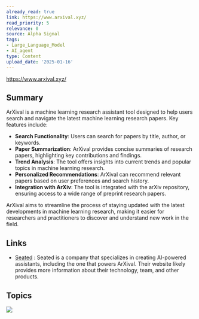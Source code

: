 ```yaml
---
already_read: true
link: https://www.arxival.xyz/
read_priority: 5
relevance: 0
source: Alpha Signal
tags:
- Large_Language_Model
- AI_agent
type: Content
upload_date: '2025-01-16'
---
```


https://www.arxival.xyz/
## Summary

ArXival is a machine learning research assistant tool designed to help users search and navigate the latest machine learning research papers. Key features include:

- **Search Functionality**: Users can search for papers by title, author, or keywords.
- **Paper Summarization**: ArXival provides concise summaries of research papers, highlighting key contributions and findings.
- **Trend Analysis**: The tool offers insights into current trends and popular topics in machine learning research.
- **Personalized Recommendations**: ArXival can recommend relevant papers based on user preferences and search history.
- **Integration with ArXiv**: The tool is integrated with the arXiv repository, ensuring access to a wide range of preprint research papers.

ArXival aims to streamline the process of staying updated with the latest developments in machine learning research, making it easier for researchers and practitioners to discover and understand new work in the field.
## Links

- [Seated](https://seated.ro) : Seated is a company that specializes in creating AI-powered assistants, including the one that powers ArXival. Their website likely provides more information about their technology, team, and other products.

## Topics

![](topics/Tool/ArXival)